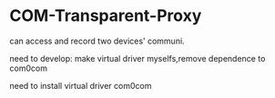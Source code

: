 # COM-Transparent-Proxy

can access and record two devices' communi.

need to develop: make virtual driver myselfs,remove dependence to com0com

need to install virtual driver com0com

